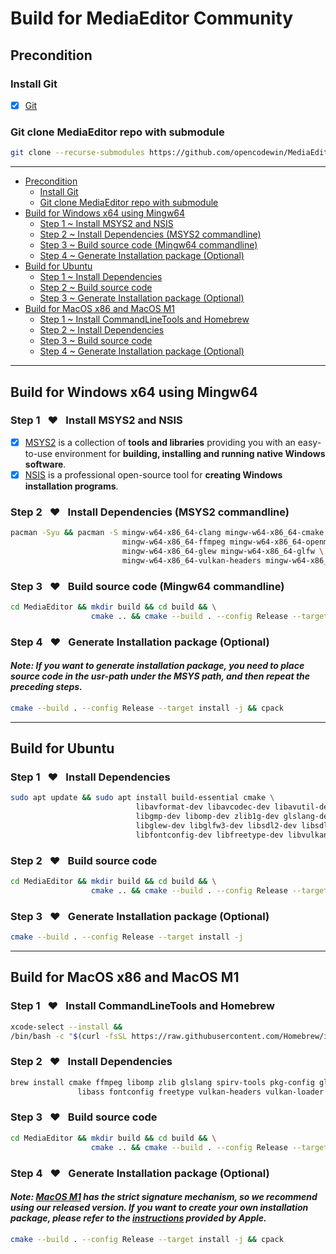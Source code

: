 # Build for MediaEditor Community
## Precondition
### Install Git
- [x] [Git](https://git-scm.com/downloads/)

### Git clone MediaEditor repo with submodule
``` sh
git clone --recurse-submodules https://github.com/opencodewin/MediaEditor.git
``` 

---
- [Precondition](#precondition)
  - [Install Git](#install-git)
  - [Git clone MediaEditor repo with submodule](#git-clone-mediaeditor-repo-with-submodule)
- [Build for Windows x64 using Mingw64](#build-for-windows-x64-using-mingw64)
  - [Step 1 ~ Install MSYS2 and NSIS](#step-1-❤-install-msys2-and-nsis)
  - [Step 2 ~ Install Dependencies (MSYS2 commandline)](#step-2-❤-install-dependencies-msys2-commandline)
  - [Step 3 ~ Build source code (Mingw64 commandline)](#step-3-❤-build-source-code-mingw64-commandline)
  - [Step 4 ~ Generate Installation package (Optional)](#step-4-❤-generate-installation-package-optional)
- [Build for Ubuntu](#build-for-ubuntu)
  - [Step 1 ~ Install Dependencies](#step-1-❤-install-dependencies)
  - [Step 2 ~ Build source code](#step-2-❤-build-source-code)
  - [Step 3 ~ Generate Installation package (Optional)](#step-3-❤-generate-installation-package-optional)
- [Build for MacOS x86 and MacOS M1](#build-for-macos-x86-and-macos-m1)
  - [Step 1 ~ Install CommandLineTools and Homebrew](#step-1-❤-install-commandlinetools-and-homebrew)
  - [Step 2 ~ Install Dependencies](#step-2-❤-install-dependencies)
  - [Step 3 ~ Build source code](#step-3-❤-build-source-code)
  - [Step 4 ~ Generate Installation package (Optional)](#step-4-❤-generate-installation-package-optional)

---
## Build for Windows x64 using Mingw64
### Step 1 &ensp;❤&ensp; Install MSYS2 and NSIS
- [x] [MSYS2](https://www.msys2.org) is a collection of **tools and libraries** providing you with an easy-to-use environment for **building, installing and running native Windows software**.
- [x] [NSIS](https://nsis.sourceforge.io/Download) is a professional open-source tool for **creating Windows installation programs**.

### Step 2 &ensp;❤&ensp; Install Dependencies (MSYS2 commandline)
``` sh
pacman -Syu && pacman -S mingw-w64-x86_64-clang mingw-w64-x86_64-cmake \
                         mingw-w64-x86_64-ffmpeg mingw-w64-x86_64-openmp \
                         mingw-w64-x86_64-glew mingw-w64-x86_64-glfw \
                         mingw-w64-x86_64-vulkan-headers mingw-w64-x86_64-vulkan-loader
```

### Step 3 &ensp;❤&ensp; Build source code (Mingw64 commandline)
``` sh
cd MediaEditor && mkdir build && cd build && \
                  cmake .. && cmake --build . --config Release --target all -j
```

### Step 4 &ensp;❤&ensp; Generate Installation package (Optional)
#### ***Note: If you want to generate installation package, you need to place source code in the usr-path under the MSYS path, and then repeat the preceding steps.***
``` sh
cmake --build . --config Release --target install -j && cpack
```

---
## Build for Ubuntu
### Step 1 &ensp;❤&ensp; Install Dependencies
``` sh
sudo apt update && sudo apt install build-essential cmake \
                            libavformat-dev libavcodec-dev libavutil-dev libavdevice-dev libswscale-dev libswresample-dev \
                            libgmp-dev libomp-dev zlib1g-dev glslang-dev glslang-tools pkg-config spirv-tools \
                            libglew-dev libglfw3-dev libsdl2-dev libsdl2-image-dev libass-dev \
                            libfontconfig-dev libfreetype-dev libvulkan-dev vulkan-tools
```

### Step 2 &ensp;❤&ensp; Build source code
``` sh
cd MediaEditor && mkdir build && cd build && \
                  cmake .. && cmake --build . --config Release --target all -j
```

### Step 3 &ensp;❤&ensp; Generate Installation package (Optional)
``` sh
cmake --build . --config Release --target install -j
```

---
## Build for MacOS x86 and MacOS M1
### Step 1 &ensp;❤&ensp; Install CommandLineTools and Homebrew
``` sh
xcode-select --install && 
/bin/bash -c "$(curl -fsSL https://raw.githubusercontent.com/Homebrew/install/HEAD/install.sh)"
```
### Step 2 &ensp;❤&ensp; Install Dependencies
``` sh
brew install cmake ffmpeg libomp zlib glslang spirv-tools pkg-config glew glfw sdl2 sdl2_image \
               libass fontconfig freetype vulkan-headers vulkan-loader vulkan-tools
```

### Step 3 &ensp;❤&ensp; Build source code
``` sh
cd MediaEditor && mkdir build && cd build && \
                  cmake .. && cmake --build . --config Release --target all -j
```

### Step 4 &ensp;❤&ensp; Generate Installation package (Optional)
#### ***Note: <u>MacOS M1</u> has the strict signature mechanism, so we recommend using our released version. If you want to create your own installation package, please refer to the [<u>instructions</u>](https://developer.apple.com/documentation/security/notarizing_macos_software_before_distribution) provided by Apple.***
``` sh
cmake --build . --config Release --target install -j && cpack
```
